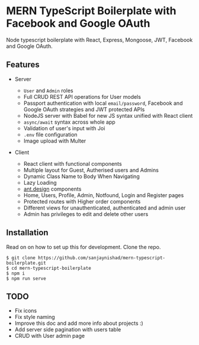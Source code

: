 # MERN TypeScript Boilerplate with Facebook and Google OAuth
Node typescript boilerplate with React, Express, Mongoose, JWT, Facebook and Google OAuth.

## Features

- Server

  - `User` and `Admin` roles
  - Full CRUD REST API operations for User models
  - Passport authentication with local `email/password`, Facebook and Google OAuth strategies and JWT protected APIs
  - NodeJS server with Babel for new JS syntax unified with React client
  - `async/await` syntax across whole app
  - Validation of user's input with Joi
  - `.env` file configuration
  - Image upload with Multer

- Client

  - React client with functional components
  - Multiple layout for Guest, Autherised users and Admins 
  - Dynamic Class Name to Body When Navigating
  - Lazy Loading
  - [ant.design](https://ant.design/) components
  - Home, Users, Profile, Admin, Notfound, Login and Register pages
  - Protected routes with Higher order components
  - Different views for unauthenticated, authenticated and admin user
  - Admin has privileges to edit and delete other users

## Installation

Read on on how to set up this for development. Clone the repo.

```
$ git clone https://github.com/sanjaynishad/mern-typescript-boilerplate.git
$ cd mern-typescript-boilerplate
$ npm i
$ npm run serve
```

## TODO
 - Fix icons
 - Fix style naming
 - Improve this doc and add more info about projects :)
 - Add server side pagination with users table
 - CRUD with User admin page 